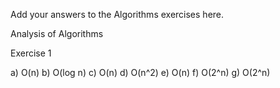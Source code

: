 Add your answers to the Algorithms exercises here.

Analysis of Algorithms 

Exercise 1

a) O(n)
b) O(log n)
c) O(n)
d) O(n^2)
e) O(n)
f) O(2^n)
g) O(2^n)



